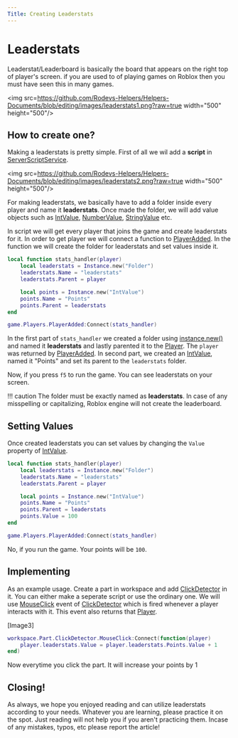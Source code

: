 ```yaml
---
Title: Creating Leaderstats
---
```


# Leaderstats
Leaderstat/Leaderboard is basically the board that appears on the right top of player's screen. if you are used to of playing games on Roblox then you must have seen this in many games.

<img src=https://github.com/Rodevs-Helpers/Helpers-Documents/blob/editing/images/leaderstats1.png?raw=true width="500" height="500"/>

## How to create one?
Making a leaderstats is pretty simple. First of all we wil add a **script** in [ServerScriptService](https://developer.roblox.com/en-us/api-reference/class/ServerScriptService).

<img src=https://github.com/Rodevs-Helpers/Helpers-Documents/blob/editing/images/leaderstats2.png?raw=true width="500" height="500"/>


For making leaderstats, we basically have to add a folder inside every player and name it **leaderstats**. Once made the folder, we will add value objects such as [IntValue](https://developer.roblox.com/en-us/api-reference/class/IntValue), [NumberValue](https://developer.roblox.com/en-us/api-reference/class/NumberValue), [StringValue](https://developer.roblox.com/en-us/api-reference/class/StringValue) etc.

In script we will get every player that joins the game and create leaderstats for it. In order to get player we will connect a function to [PlayerAdded](https://developer.roblox.com/en-us/api-reference/event/Players/PlayerAdded). In the function we will create the folder for leaderstats and set values inside it.

```lua
local function stats_handler(player)
    local leaderstats = Instance.new("Folder")
	leaderstats.Name = "leaderstats"
	leaderstats.Parent = player

    local points = Instance.new("IntValue")
	points.Name = "Points"
	points.Parent = leaderstats
end

game.Players.PlayerAdded:Connect(stats_handler)
```

In the first part of `stats_handler` we created a folder using [instance.new()](https://developer.roblox.com/en-us/api-reference/class/Instance) and named it **leaderstats** and lastly parented it to the [Player](https://developer.roblox.com/en-us/api-reference/class/Player). The `player` was returned by [PlayerAdded](https://developer.roblox.com/en-us/api-reference/event/Players/PlayerAdded).
In second part, we created an [IntValue](https://developer.roblox.com/en-us/api-reference/class/IntValue), named it "Points" and set its parent to the `leaderstats` folder.

Now, if you press `f5` to run the game. You can see leaderstats on your screen.

!!! caution
    The folder must be exactly named as **leaderstats**. In case of any misspelling or capitalizing, Roblox engine will not create the leaderboard.

## Setting Values
Once created leaderstats you can set values by changing the `Value` property of [IntValue](https://developer.roblox.com/en-us/api-reference/class/IntValue). 

```lua
local function stats_handler(player)
    local leaderstats = Instance.new("Folder")
	leaderstats.Name = "leaderstats"
	leaderstats.Parent = player

    local points = Instance.new("IntValue")
	points.Name = "Points"
	points.Parent = leaderstats
    points.Value = 100
end

game.Players.PlayerAdded:Connect(stats_handler)
```

No, if you run the game. Your points will be `100`.

## Implementing
As an example usage. Create a part in workspace and add [ClickDetector](https://developer.roblox.com/en-us/api-reference/class/ClickDetector) in it. You can either make a seperate script or use the ordinary one.
We will use [MouseClick](https://developer.roblox.com/en-us/api-reference/event/ClickDetector/MouseClick) event of [ClickDetector](https://developer.roblox.com/en-us/api-reference/class/ClickDetector) which is fired whenever a player interacts with it. This event also returns that [Player](https://developer.roblox.com/en-us/api-reference/class/Player).

[Image3]

```lua
workspace.Part.ClickDetector.MouseClick:Connect(function(player)
	player.leaderstats.Value = player.leaderstats.Points.Value + 1
end)
```
Now everytime you click the part. It will increase your points by 1

## Closing!
As always, we hope you enjoyed reading and can utilize leaderstats according to your needs. Whatever you are learning, please practice it on the spot. Just reading will not help you if you aren't practicing them.
Incase of any mistakes, typos, etc please report the article!
